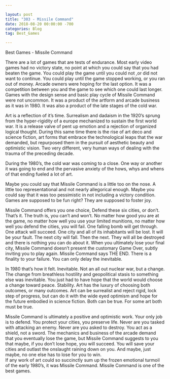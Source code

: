```yaml
---

layout: post  
title: "303 - Missile Command"  
date: 2018-08-20 00:00:00 -700  
categories: Blog  
tag: Best_Games

---
```


Best Games - Missile Command  
  
There are a lot of games that are tests of endurance. Most early video games had no victory state, no point at which you could say that you had beaten the game. You could play the game until you could not ,or did not want to continue. You could play until the game stopped working, or you ran out of money. Arcade owners were hoping for the last option. It was a competition between you and the game to see which one could last longer. Games with the design sense and basic play cycle of Missile Command were not uncommon. It was a product of the artform and arcade business as it was in 1980. It was also a product of the late stages of the cold war. 

  
Art is a reflection of it’s time. Surrealism and dadaism in the 1920’s sprung from the hyper-rigidity of a europe mechanized to sustain the first world war. It is a release valve of pent up emotion and a rejection of organized logical thought. During this same time there is the rise of art deco and science fiction, art forms that embrace the technological leaps that the war demanded, but repurposed them in the pursuit of aesthetic beauty and optimistic vision. Two very different, very human ways of dealing with the trauma of the preceding decade. 

  
During the 1980’s, the cold war was coming to a close. One way or another it was going to end and the pervasive anxiety of the hows, whys and whens of that ending fueled a lot of art. 

  
Maybe you could say that Missile Command is a little too on the nose. A little too representational and not nearly allegorical enough. Maybe you could say that it was too pessimistic in not including a victory condition. Games are supposed to be fun right? They are supposed to foster joy.

  
Missile Command offers you one choice, Defend these six cities, or don’t. That’s it. The truth is, you can’t and won’t. No matter how good you are at the game, no matter how well you use your limited munitions, no matter how well you defend the cities, you will fail. One falling bomb will get through. One attack will succeed. One city and all of its inhabitants will be lost. It will be your fault. The next city will fall. Then the next. They will all be destroyed and there is nothing you can do about it. When you ultimately lose your final city, Missile Command doesn’t present the customary Game Over, subtly inviting you to play again. Missile Command says THE END. There is a finality to your failure. You can only delay the inevitable.

  
In 1980 that’s how it felt. Inevitable. Not an all out nuclear war, but a change. The change from breathless hostility and geopolitical stasis to something else was inevitable. You just had to have hope that the world would choose a change toward peace. Stability. Art has the luxury of choosing both outcomes, or many outcomes. Art can be surrealist and reject rigid, lock step of progress, but can do it with the wide eyed optimism and hope for the future embodied in science fiction. Both can be true. For some art both must be true.

  
Missile Command is ultimately a positive and optimistic work. Your only job is to defend. You protect your cities, you preserve life. Never are you tasked with attacking an enemy. Never are you asked to destroy. You act as a shield, not a sword. The mechanics and business of the arcade demand that you eventually lose the game, but Missile Command suggests to you that maybe, if you don’t lose hope, you will succeed. You will save your cities and outlast the onslaught raining down on you. And maybe, just maybe, no one else has to lose for you to win.  
If any work of art could so succinctly sum up the frozen emotional turmoil of the early 1980’s, it was Missile Command. Missile Command is one of the best games.